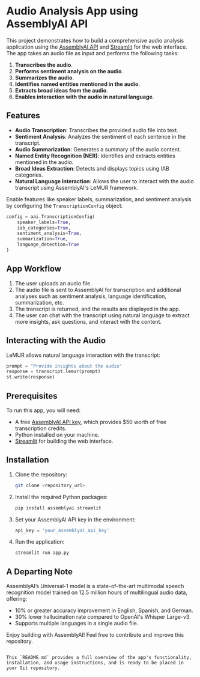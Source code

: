 # Audio Analysis App using AssemblyAI API

This project demonstrates how to build a comprehensive audio analysis application using the [AssemblyAI API](https://www.assemblyai.com/) and [Streamlit](https://streamlit.io/) for the web interface. The app takes an audio file as input and performs the following tasks:

1. **Transcribes the audio**.
2. **Performs sentiment analysis on the audio**.
3. **Summarizes the audio**.
4. **Identifies named entities mentioned in the audio**.
5. **Extracts broad ideas from the audio**.
6. **Enables interaction with the audio in natural language**.

## Features

- **Audio Transcription**: Transcribes the provided audio file into text.
- **Sentiment Analysis**: Analyzes the sentiment of each sentence in the transcript.
- **Audio Summarization**: Generates a summary of the audio content.
- **Named Entity Recognition (NER)**: Identifies and extracts entities mentioned in the audio.
- **Broad Ideas Extraction**: Detects and displays topics using IAB categories.
- **Natural Language Interaction**: Allows the user to interact with the audio transcript using AssemblyAI's LeMUR framework.

Enable features like speaker labels, summarization, and sentiment analysis by configuring the `TranscriptionConfig` object:

```python
config = aai.TranscriptionConfig(
    speaker_labels=True,
    iab_categories=True,
    sentiment_analysis=True,
    summarization=True,
    language_detection=True
)
```

## App Workflow

1. The user uploads an audio file.
2. The audio file is sent to AssemblyAI for transcription and additional analyses such as sentiment analysis, language identification, summarization, etc.
3. The transcript is returned, and the results are displayed in the app.
4. The user can chat with the transcript using natural language to extract more insights, ask questions, and interact with the content.

## Interacting with the Audio

LeMUR allows natural language interaction with the transcript:

```python
prompt = "Provide insights about the audio"
response = transcript.lemur(prompt)
st.write(response)
```

## Prerequisites

To run this app, you will need:

- A free [AssemblyAI API key](https://www.assemblyai.com/), which provides $50 worth of free transcription credits.
- Python installed on your machine.
- [Streamlit](https://docs.streamlit.io/) for building the web interface.

## Installation

1. Clone the repository:

   ```bash
   git clone <repository_url>
   ```

2. Install the required Python packages:

   ```bash
   pip install assemblyai streamlit
   ```

3. Set your AssemblyAI API key in the environment:

   ```python
   api_key = 'your_assemblyai_api_key'
   ```

4. Run the application:

   ```bash
   streamlit run app.py
   ```

## A Departing Note

AssemblyAI’s Universal-1 model is a state-of-the-art multimodal speech recognition model trained on 12.5 million hours of multilingual audio data, offering:

- 10% or greater accuracy improvement in English, Spanish, and German.
- 30% lower hallucination rate compared to OpenAI's Whisper Large-v3.
- Supports multiple languages in a single audio file.

Enjoy building with AssemblyAI! Feel free to contribute and improve this repository.
```

This `README.md` provides a full overview of the app's functionality, installation, and usage instructions, and is ready to be placed in your Git repository.